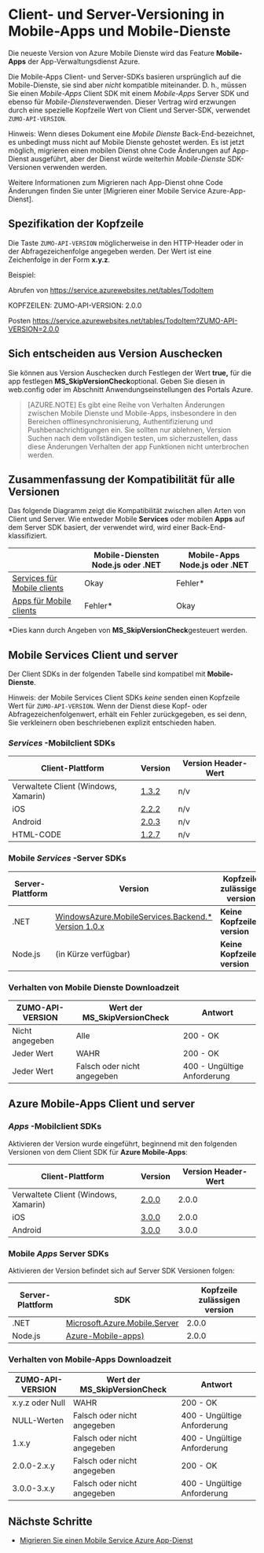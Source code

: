 <properties
  pageTitle="Client- und Server SDK Versioning in Mobile-Apps und Mobile Services | Azure App-Verwaltungsdienst"
  description="Liste der Client SDKs und Kompatibilität mit Server SDK Versionen für Mobile Dienste und Azure Mobile-Apps"
  services="app-service\mobile"
  documentationCenter=""
  authors="adrianhall"
  manager="erikre"
  editor=""/>

<tags
  ms.service="app-service-mobile"
  ms.workload="mobile"
  ms.tgt_pltfrm="mobile-multiple"
  ms.devlang="dotnet"
  ms.topic="article"
  ms.date="10/01/2016"
  ms.author="adrianha"/>

# <a name="client-and-server-versioning-in-mobile-apps-and-mobile-services"></a>Client- und Server-Versioning in Mobile-Apps und Mobile-Dienste

Die neueste Version von Azure Mobile Dienste wird das Feature **Mobile-Apps** der App-Verwaltungsdienst Azure.

Die Mobile-Apps Client- und Server-SDKs basieren ursprünglich auf die Mobile-Dienste, sie sind aber *nicht* kompatible miteinander.
D. h., müssen Sie einen *Mobile-Apps* Client SDK mit einem *Mobile-Apps* Server SDK und ebenso für *Mobile-Dienste*verwenden. Dieser Vertrag wird erzwungen durch eine spezielle Kopfzeile Wert von Client und Server-SDK, verwendet `ZUMO-API-VERSION`.

Hinweis: Wenn dieses Dokument eine *Mobile Dienste* Back-End-bezeichnet, es unbedingt muss nicht auf Mobile Dienste gehostet werden. Es ist jetzt möglich, migrieren einen mobilen Dienst ohne Code Änderungen auf App-Dienst ausgeführt, aber der Dienst würde weiterhin *Mobile-Dienste* SDK-Versionen verwenden werden.

Weitere Informationen zum Migrieren nach App-Dienst ohne Code Änderungen finden Sie unter [Migrieren einer Mobile Service Azure-App-Dienst].

## <a name="header-specification"></a>Spezifikation der Kopfzeile

Die Taste `ZUMO-API-VERSION` möglicherweise in den HTTP-Header oder in der Abfragezeichenfolge angegeben werden. Der Wert ist eine Zeichenfolge in der Form **x.y.z**.

Beispiel:

Abrufen von https://service.azurewebsites.net/tables/TodoItem

KOPFZEILEN: ZUMO-API-VERSION: 2.0.0

Posten https://service.azurewebsites.net/tables/TodoItem?ZUMO-API-VERSION=2.0.0

## <a name="opting-out-of-version-checking"></a>Sich entscheiden aus Version Auschecken

Sie können aus Version Auschecken durch Festlegen der Wert **true,** für die app festlegen **MS_SkipVersionCheck**optional. Geben Sie diesen in web.config oder im Abschnitt Anwendungseinstellungen des Portals Azure.

> [AZURE.NOTE] Es gibt eine Reihe von Verhalten Änderungen zwischen Mobile Dienste und Mobile-Apps, insbesondere in den Bereichen offlinesynchronisierung, Authentifizierung und Pushbenachrichtigungen ein. Sie sollten nur ablehnen, Version Suchen nach dem vollständigen testen, um sicherzustellen, dass diese Änderungen Verhalten der app Funktionen nicht unterbrochen werden.

## <a name="summary-of-compatibility-for-all-versions"></a>Zusammenfassung der Kompatibilität für alle Versionen

Das folgende Diagramm zeigt die Kompatibilität zwischen allen Arten von Client und Server. Wie entweder Mobile **Services** oder mobilen **Apps** auf dem Server SDK basiert, der verwendet wird, wird einer Back-End-klassifiziert.

|                           | **Mobile-Diensten** Node.js oder .NET | **Mobile-Apps** Node.js oder .NET |
| ----------                | -----------------------             |   ----------------              |
| [Services für Mobile clients] | Okay                                  | Fehler\*                         |
| [Apps für Mobile clients]     | Fehler\*                             | Okay                              |

\*Dies kann durch Angeben von **MS_SkipVersionCheck**gesteuert werden.


<!-- IMPORTANT!  The anchors for Mobile Services and Mobile Apps MUST be 1.0.0 and 2.0.0 respectively, since there is an exception error message that uses those anchors. -->

<!-- NOTE: the fwlink to this document is http://go.microsoft.com/fwlink/?LinkID=690568 -->

## <a name="a-name100amobile-services-client-and-server"></a><a name="1.0.0"></a>Mobile Services Client und server

Der Client SDKs in der folgenden Tabelle sind kompatibel mit **Mobile-Dienste**.

Hinweis: der Mobile Services Client SDKs *keine* senden einen Kopfzeile Wert für `ZUMO-API-VERSION`. Wenn der Dienst diese Kopf- oder Abfragezeichenfolgenwert, erhält ein Fehler zurückgegeben, es sei denn, Sie verkleinern oben beschriebenen explizit entschieden haben.

### <a name="a-namemobileservicesclientsa-mobile-services-client-sdks"></a><a name="MobileServicesClients"></a>*Services* -Mobilclient SDKs

| Client-Plattform                   | Version                                                                   | Version Header-Wert |
| -------------------               | ------------------------                                                  | -------------------  |
| Verwaltete Client (Windows, Xamarin) | [1.3.2](https://www.nuget.org/packages/WindowsAzure.MobileServices/1.3.2) | n/v                  |
| iOS                               | [2.2.2](http://aka.ms/gc6fex)                                             | n/v                  |
| Android                           | [2.0.3](https://go.microsoft.com/fwLink/?LinkID=280126)                   | n/v                  |
| HTML-CODE                              | [1.2.7](http://ajax.aspnetcdn.com/ajax/mobileservices/MobileServices.Web-1.2.7.min.js) | n/v     |

### <a name="mobile-services-server-sdks"></a>Mobile *Services* -Server SDKs

| Server-Plattform  | Version                                                                                                        | Kopfzeile zulässigen version |
| ---------------- | ------------------------------------------------------------                                                   | ----------------------- |
| .NET             | [WindowsAzure.MobileServices.Backend.* Version 1.0.x](https://www.nuget.org/packages/WindowsAzure.MobileServices.Backend/) | **Keine Kopfzeile version** |
| Node.js          | (in Kürze verfügbar)                        | **Keine Kopfzeile version** |

<!-- TODO: add Node npm version -->

### <a name="behavior-of-mobile-services-backends"></a>Verhalten von Mobile Dienste Downloadzeit

| ZUMO-API-VERSION | Wert der MS_SkipVersionCheck | Antwort |
| ---------------- | ---------------------------- | -------- |
| Nicht angegeben    | Alle                          | 200 - OK |
| Jeder Wert        | WAHR                         | 200 - OK |
| Jeder Wert        | Falsch oder nicht angegeben          | 400 - Ungültige Anforderung |

## <a name="a-name200aazure-mobile-apps-client-and-server"></a><a name="2.0.0"></a>Azure Mobile-Apps Client und server

### <a name="a-namemobileappsclientsa-mobile-apps-client-sdks"></a><a name="MobileAppsClients"></a>*Apps* -Mobilclient SDKs

Aktivieren der Version wurde eingeführt, beginnend mit den folgenden Versionen von dem Client SDK für **Azure Mobile-Apps**:

| Client-Plattform                   | Version                   | Version Header-Wert |
| -------------------               | ------------------------  | -----------------    |
| Verwaltete Client (Windows, Xamarin) | [2.0.0](https://www.nuget.org/packages/Microsoft.Azure.Mobile.Client/2.0.0) | 2.0.0 |
| iOS                               | [3.0.0](http://go.microsoft.com/fwlink/?LinkID=529823) | 2.0.0  |
| Android                           | [3.0.0](http://go.microsoft.com/fwlink/?LinkID=717033&clcid=0x409) | 3.0.0 |

<!-- TODO: add HTML version when released -->

### <a name="mobile-apps-server-sdks"></a>Mobile *Apps* Server SDKs

Aktivieren der Version befindet sich auf Server SDK Versionen folgen:

| Server-Plattform  | SDK                                                                                                        | Kopfzeile zulässigen version |
| ---------------- | ------------------------------------------------------------                                                   | ----------------------- |
| .NET             | [Microsoft.Azure.Mobile.Server](https://www.nuget.org/packages/Microsoft.Azure.Mobile.Server/) | 2.0.0 |
| Node.js          | [Azure-Mobile-apps)](https://www.npmjs.com/package/azure-mobile-apps)                         | 2.0.0 |

### <a name="behavior-of-mobile-apps-backends"></a>Verhalten von Mobile-Apps Downloadzeit

| ZUMO-API-VERSION | Wert der MS_SkipVersionCheck | Antwort |
| ---------------- | ---------------------------- | -------- |
| x.y.z oder Null    | WAHR                         | 200 - OK |
| NULL-Werten             | Falsch oder nicht angegeben          | 400 - Ungültige Anforderung |
| 1.x.y            | Falsch oder nicht angegeben          | 400 - Ungültige Anforderung |
| 2.0.0-2.x.y      | Falsch oder nicht angegeben          | 200 - OK |
| 3.0.0-3.x.y      | Falsch oder nicht angegeben          | 400 - Ungültige Anforderung |


## <a name="next-steps"></a>Nächste Schritte

- [Migrieren Sie einen Mobile Service Azure App-Dienst]


[Services für Mobile clients]: #MobileServicesClients
[Apps für Mobile clients]: #MobileAppsClients


[Mobile App Server SDK]: http://www.nuget.org/packages/microsoft.azure.mobile.server
[Migrieren Sie einen Mobile Service Azure App-Dienst]: app-service-mobile-migrating-from-mobile-services.md

